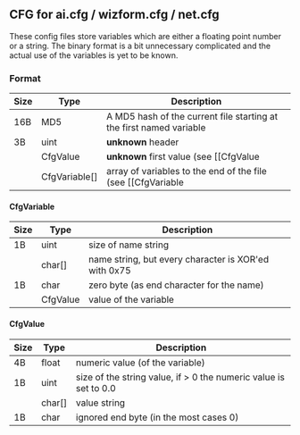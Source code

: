 ## CFG for ai.cfg / wizform.cfg / net.cfg

These config files store variables which are either a floating point number or a string. The binary format is a bit unnecessary complicated and the actual use of the variables is yet to be known.

### Format

| Size | Type | Description          |
|------|------|----------------------|
| 16B  | MD5  | A MD5 hash of the current file starting at the first named variable |
|  3B  | uint | __unknown__ header |
|      |CfgValue| __unknown__ first value (see [[CfgValue|#CfgValue]]) |
|      |CfgVariable[]| array of variables to the end of the file (see [[CfgVariable|#CfgVariable]]) |

#### CfgVariable

| Size | Type | Description          |
|------|------|----------------------|
|  1B  | uint | size of name string |
|      |char[]| name string, but every character is XOR'ed with 0x75 |
|  1B  | char | zero byte (as end character for the name) |
|      |CfgValue| value of the variable

#### CfgValue

| Size | Type | Description          |
|------|------|----------------------|
|  4B  |float | numeric value (of the variable) |
|  1B  | uint | size of the string value, if > 0 the numeric value is set to 0.0 |
|      |char[]| value string |
|  1B  | char | ignored end byte (in the most cases 0) |
